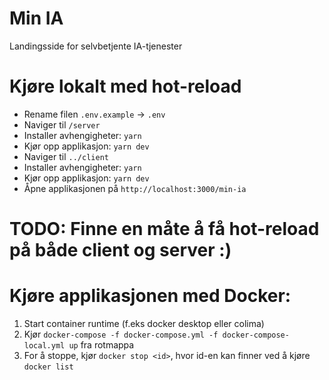 # Min IA

Landingsside for selvbetjente IA-tjenester

# Kjøre lokalt med hot-reload
- Rename filen `.env.example` -> `.env`
- Naviger til `/server`
- Installer avhengigheter: `yarn`
- Kjør opp applikasjon: `yarn dev`
- Naviger til `../client`
- Installer avhengigheter: `yarn`
- Kjør opp applikasjon: `yarn dev`
- Åpne applikasjonen på `http://localhost:3000/min-ia`


# TODO: Finne en måte å få hot-reload på både client og server :)

# Kjøre applikasjonen med Docker:
1. Start container runtime (f.eks docker desktop eller colima)
2. Kjør `docker-compose -f docker-compose.yml -f docker-compose-local.yml up` fra rotmappa
5. For å stoppe, kjør `docker stop <id>`, hvor id-en kan finner ved å kjøre `docker list`

